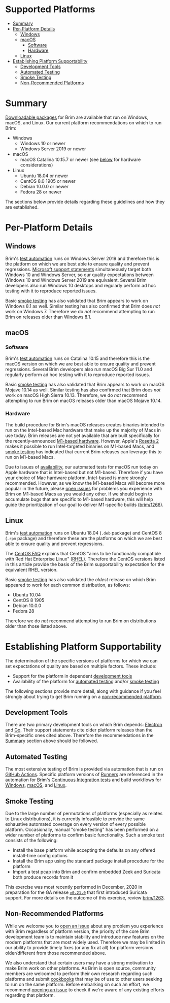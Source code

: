 # Supported Platforms

- [Summary](#summary)
- [Per-Platform Details](#per-platform-details)
  * [Windows](#windows)
  * [macOS](#macos)
    + [Software](#software)
    + [Hardware](#hardware)
  * [Linux](#linux)
- [Establishing Platform Supportability](#establishing-platform-supportability)
  * [Development Tools](#development-tools)
  * [Automated Testing](#automated-testing)
  * [Smoke Testing](#smoke-testing)
  * [Non-Recommended Platforms](#non-recommended-platforms)

# Summary

[Downloadable packages](https://www.brimsecurity.com/download/) for Brim are
available that run on Windows, macOS, and Linux. Our current platform
recommendations on which to run Brim:

* Windows
   * Windows 10 or newer
   * Windows Server 2019 or newer
* macOS
   * macOS Catalina 10.15.7 or newer (see [below](#hardware) for hardware considerations)
* Linux
  * Ubuntu 18.04 or newer
  * CentOS 8.0 1905 or newer
  * Debian 10.0.0 or newer
  * Fedora 28 or newer

The sections below provide details regarding these guidelines and how they are
established.

# Per-Platform Details

## Windows

Brim's [test automation](#automated-testing) runs on Windows Server
2019 and therefore this is the platform on which we are best able to ensure
quality and prevent regressions.
[Microsoft support statements](https://docs.microsoft.com/en-us/windows/release-information/status-windows-10-20h2)
simultaneously target both Windows 10 and Windows Server, so our quality
expectations between Windows 10 and Windows Server 2019 are equivalent. Several
Brim developers also run Windows 10 desktops and regularly perform ad hoc
testing with it to reproduce reported issues.

Basic [smoke testing](#smoke-testing) has also validated that Brim appears to
work on Windows 8.1 as well. Similar testing has also confirmed that Brim does
_not_ work on Windows 7. Therefore we do _not_ recommend attempting to run Brim
on releases older than Windows 8.1.

## macOS

### Software

Brim's [test automation](#automated-testing) runs on Catalina 10.15 and
therefore this is the macOS version on which we are best able to ensure quality
and prevent regressions. Several Brim developers also run macOS Big Sur 11.0
and regularly perform ad hoc testing with it to reproduce reported issues.

Basic [smoke testing](#smoke-testing) has also validated that Brim appears to
work on macOS Mojave 10.14 as well. Similar testing has also confirmed that
Brim does _not_ work on macOS High Sierra 10.13. Therefore, we do _not_
recommend attempting to run Brim on macOS releases older than macOS Mojave
10.14.

### Hardware

The build procedure for Brim's macOS releases creates binaries intended to
run on the Intel-based Mac hardware that make up the majority of Macs in
use today. Brim releases are not yet available that are built specifically for
the recently-announced [M1-based hardware](https://www.apple.com/mac/m1/).
However, Apple's [Rosetta 2](https://support.apple.com/en-us/HT211861) makes
it possible to run Intel-targeted binaries on M1-based Macs, and
[smoke testing](#smoke-testing) has indicated that current Brim releases can
leverage this to run on M1-based Macs.

Due to issues of
[availability](https://github.com/actions/virtual-environments/issues/2187),
our automated tests for macOS run today on Apple hardware that is Intel-based
but not M1-based. Therefore if you have your choice of Mac hardware platform,
Intel-based is more strongly recommended. However, as we know the M1-based Macs
will become more popular in the future, please
[open issues](https://github.com/brimdata/brim/wiki/Troubleshooting#opening-an-issue)
for problems you experience with Brim on M1-based Macs as you would any other.
If we should begin to accumulate bugs that are specific to M1-based hardware,
this will help guide the prioritization of our goal to deliver M1-specific
builds ([brim/1266](https://github.com/brimdata/brim/issues/1266)).

## Linux

Brim's [test automation](#automated-testing) runs on Ubuntu 18.04 (`.deb`
package) and CentOS 8 (`.rpm` package) and therefore these are the platforms
on which we are best able to ensure quality and prevent regressions.

The [CentOS FAQ](https://wiki.centos.org/FAQ/General) explains that CentOS
"aims to be functionally compatible with Red Hat Enterprise Linux" ([RHEL](https://www.redhat.com/en/technologies/linux-platforms/enterprise-linux)).
Therefore the CentOS versions listed in this article provide the basis of the
Brim supportability expectation for the equivalent RHEL version.

Basic [smoke testing](#smoke-testing) has also validated the _oldest_
release on which Brim appeared to work for each common distribution, as
follows:

* Ubuntu 10.04
* CentOS 8 1905
* Debian 10.0.0
* Fedora 28

Therefore we do _not_ recommend attempting to run Brim on distributions older
than those listed above.

# Establishing Platform Supportability

The determination of the specific versions of platforms for which we can set
expectations of quality are based on multiple factors. These include:

* Support for the platform in dependent [development tools](#development-tools)
* Availability of the platform for [automated testing](#automated-testing)
and/or [smoke testing](#smoke-testing)

The following sections provide more detail, along with guidance if you feel
strongly about trying to get Brim running on a [non-recommended platform](#non-recommended-platforms).

## Development Tools

There are two primary development tools on which Brim depends:
[Electron](https://www.electronjs.org/docs/tutorial/support#supported-platforms)
and [Go](https://golang.org/doc/install#requirements). Their support
statements cite older platform releases than the Brim-specific ones cited above.
Therefore the recommendations in the [Summary](#summary) section above should
be followed.

## Automated Testing

The most extensive testing of Brim is provided via automation that is run on
[GitHub Actions](https://github.com/features/actions). Specific platform
versions of
[Runners](https://docs.github.com/en/free-pro-team@latest/actions/reference/specifications-for-github-hosted-runners)
are referenced in the automation for Brim's
[Continuous Integration tests](https://github.com/brimdata/brim/blob/main/.github/workflows/ci.yml)
and build workflows for
[Windows](https://github.com/brimdata/brim/blob/main/.github/workflows/win-release-candidate.yml),
[macOS](https://github.com/brimdata/brim/blob/main/.github/workflows/macos-release-candidate.yml), and
[Linux](https://github.com/brimdata/brim/blob/main/.github/workflows/linux-release-candidate.yml).

## Smoke Testing

Due to the large number of permutations of platforms (especially as relates to
Linux distributions), it is currently infeasible to provide the same exhaustive
automated coverage on every version of every possible platform. Occasionally,
manual "smoke testing" has been performed on a wider number of platforms to
confirm basic functionality. Such a smoke test consists of the following:

* Install the base platform while accepting the defaults on any offered install-time config options
* Install the Brim app using the standard package install procedure for the platform
* Import a test pcap into Brim and confirm embedded Zeek and Suricata both produce records from it

This exercise was most recently performed in December, 2020 in preparation for
the GA release [`v0.21.0`](https://github.com/brimdata/brim/releases/tag/v0.21.0)
that first introduced Suricata support. For more details on the outcome of
this exercise, review
[brim/1263](https://github.com/brimdata/brim/issues/1263).

## Non-Recommended Platforms

While we welcome you to
[open an issue](https://github.com/brimdata/brim/wiki/Troubleshooting#opening-an-issue)
about any problem you experience with Brim regardless of platform version,
the priority of the core Brim development team is to maintain stability and
introduce new features on the modern platforms that are most widely used.
Therefore we may be limited in our ability to provide timely fixes (or any fix
at all) for platform versions older/different from those recommended above.

We also understand that certain users may have a strong motivation to make Brim
work on other platforms. As Brim is open source, community members are welcomed
to perform their own research regarding such platforms and submit
[cookbooks](https://github.com/brimdata/brim/wiki#cookbooks) that may be of
use to other users seeking to run on the same platform. Before embarking on
such an effort, we recommend
[opening an issue](https://github.com/brimdata/brim/wiki/Troubleshooting#opening-an-issue)
to check if we're aware of any existing efforts regarding that platform.
